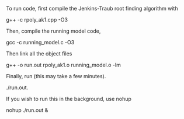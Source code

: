To run code, first compile the Jenkins-Traub root finding algorithm with 

g++ -c rpoly_ak1.cpp -O3

Then, compile the running model code,

gcc -c running_model.c -O3

Then link all the object files

g++ -o run.out rpoly_ak1.o running_model.o -lm

Finally, run (this may take a few minutes).

./run.out.

If you wish to run this in the background, use nohup

nohup ./run.out &